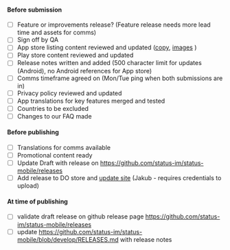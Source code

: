 #### Before submission
- [ ] Feature or improvements release? (Feature release needs more lead time and assets for comms)
- [ ] Sign off by QA
- [ ] App store listing content reviewed and updated ([copy](https://docs.google.com/spreadsheets/d/1fLDr3BD1dcg0dolvLiozXoZU27IQirjBzn0h4_QS2u0/edit#gid=0), [images](https://www.dropbox.com/sh/6baklctvxy3nuoo/AACG9kYIVdt2qREW76rP8SP-a?dl=0) )
- [ ] Play store content reviewed and updated
- [ ] Release notes written and added (500 character limit for updates (Android), no Android references for App store)
- [ ] Comms timeframe agreed on (Mon/Tue ping when both submissions are in)
- [ ] Privacy policy reviewed and updated
- [ ] App translations for key features merged and tested
- [ ] Countries to be excluded
- [ ] Changes to our FAQ made

#### Before publishing
- [ ] Translations for comms available
- [ ] Promotional content ready
- [ ] Update Draft with release on https://github.com/status-im/status-mobile/releases
- [ ] Add release to DO store and [update site](https://notes.status.im/s/status-release-upload#) (Jakub - requires credentials to upload) 

#### At time of publishing
- [ ] validate draft release on github release page https://github.com/status-im/status-mobile/releases
- [ ] update https://github.com/status-im/status-mobile/blob/develop/RELEASES.md with release notes 
